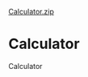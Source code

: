 [Calculator.zip](https://github.com/Flamellefetba/Calculator/files/11253660/Calculator.zip)
# Calculator
Calculator
